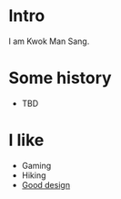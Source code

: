 # Intro

I am Kwok Man Sang.

# Some history

- TBD

# I like

- Gaming
- Hiking
- [Good design](/)
